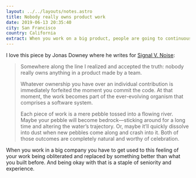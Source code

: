 ```yaml
---
layout: ../../layouts/notes.astro
title: Nobody really owns product work
date: 2019-06-13 20:35:40
city: San Francisco
country: California
extract: When you work on a big product, people are going to continuously replace your work.
---
```


I love this piece by Jonas Downey where he writes for [Signal V. Noise](https://m.signalvnoise.com/nobody-really-owns-product-work):

> Somewhere along the line I realized and accepted the truth: nobody really owns anything in a product made by a team.
>
> Whatever ownership you have over an individual contribution is immediately forfeited the moment you commit the code. At that moment, the work becomes part of the ever-evolving organism that comprises a software system.
>
> Each piece of work is a mere pebble tossed into a flowing river. Maybe your pebble will become bedrock—sticking around for a long time and altering the water’s trajectory. Or, maybe it’ll quickly dissolve into dust when new pebbles come along and crash into it. Both of those outcomes are completely natural and worthy of celebration.

When you work in a big company you have to get used to this feeling of your work being obliterated and replaced by something better than what you built before. And being okay with that is a staple of seniority and experience.
